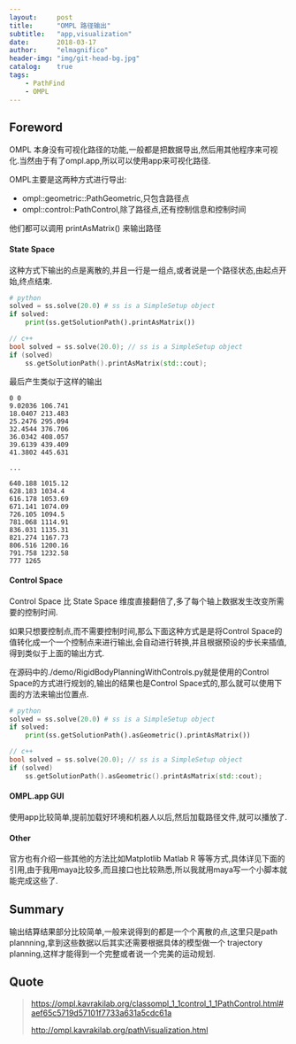 ```yaml
---
layout:     post
title:      "OMPL 路径输出"
subtitle:   "app,visualization"
date:       2018-03-17
author:     "elmagnifico"
header-img: "img/git-head-bg.jpg"
catalog:    true
tags:
    - PathFind
    - OMPL
---
```


## Foreword

OMPL 本身没有可视化路径的功能,一般都是把数据导出,然后用其他程序来可视化.当然由于有了ompl.app,所以可以使用app来可视化路径.

OMPL主要是这两种方式进行导出:

- ompl::geometric::PathGeometric,只包含路径点
- ompl::control::PathControl,除了路径点,还有控制信息和控制时间

他们都可以调用 printAsMatrix() 来输出路径

#### State Space

这种方式下输出的点是离散的,并且一行是一组点,或者说是一个路径状态,由起点开始,终点结束.

```python
# python
solved = ss.solve(20.0) # ss is a SimpleSetup object
if solved:
    print(ss.getSolutionPath().printAsMatrix())
```
```c++
// c++
bool solved = ss.solve(20.0); // ss is a SimpleSetup object
if (solved)
    ss.getSolutionPath().printAsMatrix(std::cout);
```

最后产生类似于这样的输出
```
0 0
9.02036 106.741
18.0407 213.483
25.2476 295.094
32.4544 376.706
36.0342 408.057
39.6139 439.409
41.3802 445.631

...

640.188 1015.12
628.183 1034.4
616.178 1053.69
671.141 1074.09
726.105 1094.5
781.068 1114.91
836.031 1135.31
821.274 1167.73
806.516 1200.16
791.758 1232.58
777 1265
```

#### Control Space

Control Space 比 State Space 维度直接翻倍了,多了每个轴上数据发生改变所需要的控制时间.

如果只想要控制点,而不需要控制时间,那么下面这种方式是是将Control Space的值转化成一个一个控制点来进行输出,会自动进行转换,并且根据预设的步长来插值,得到类似于上面的输出方式.

在源码中的./demo/RigidBodyPlanningWithControls.py就是使用的Control Space的方式进行规划的,输出的结果也是Control Space式的,那么就可以使用下面的方法来输出位置点.

```python
# python
solved = ss.solve(20.0) # ss is a SimpleSetup object
if solved:
    print(ss.getSolutionPath().asGeometric().printAsMatrix())
```

```c++
// c++
bool solved = ss.solve(20.0); // ss is a SimpleSetup object
if (solved)
    ss.getSolutionPath().asGeometric().printAsMatrix(std::cout);
```

#### OMPL.app GUI

使用app比较简单,提前加载好环境和机器人以后,然后加载路径文件,就可以播放了.

#### Other

官方也有介绍一些其他的方法比如Matplotlib Matlab R 等等方式,具体详见下面的引用,由于我用maya比较多,而且接口也比较熟悉,所以我就用maya写一个小脚本就能完成这些了.

## Summary

输出结算结果部分比较简单,一般来说得到的都是一个个离散的点,这里只是path plannning,拿到这些数据以后其实还需要根据具体的模型做一个 trajectory planning,这样才能得到一个完整或者说一个完美的运动规划.

## Quote

> https://ompl.kavrakilab.org/classompl_1_1control_1_1PathControl.html#aef65c5719d57101f7733a631a5cdc61a
>
> http://ompl.kavrakilab.org/pathVisualization.html
>
